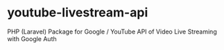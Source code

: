 # youtube-livestream-api
PHP (Laravel) Package for Google / YouTube API of Video Live Streaming with Google Auth
